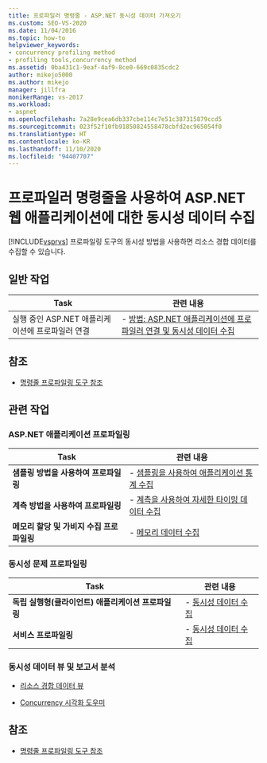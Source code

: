 ```yaml
---
title: 프로파일러 명령줄 - ASP.NET 동시성 데이터 가져오기
ms.custom: SEO-VS-2020
ms.date: 11/04/2016
ms.topic: how-to
helpviewer_keywords:
- concurrency profiling method
- profiling tools,concurrency method
ms.assetid: 0ba431c1-9eaf-4af9-8ce0-669c0835cdc2
author: mikejo5000
ms.author: mikejo
manager: jillfra
monikerRange: vs-2017
ms.workload:
- aspnet
ms.openlocfilehash: 7a28e9cea6db337cbe114c7e51c387315879ccd5
ms.sourcegitcommit: 023f52f10fb91850824558478cbfd2ec965054f0
ms.translationtype: HT
ms.contentlocale: ko-KR
ms.lasthandoff: 11/10/2020
ms.locfileid: "94407707"
---
```

# <a name="collect-concurrency-data-for-an-aspnet-web-application-using-the-profiler-command-line"></a>프로파일러 명령줄을 사용하여 ASP.NET 웹 애플리케이션에 대한 동시성 데이터 수집
[!INCLUDE[vsprvs](../code-quality/includes/vsprvs_md.md)] 프로파일링 도구의 동시성 방법을 사용하면 리소스 경합 데이터를 수집할 수 있습니다.

## <a name="common-tasks"></a>일반 작업

|Task|관련 내용|
|----------|---------------------|
|실행 중인 ASP.NET 애플리케이션에 프로파일러 연결|-   [방법: ASP.NET 애플리케이션에 프로파일러 연결 및 동시성 데이터 수집](../profiling/how-to-attach-the-profiler-to-an-aspnet-web-application-to-collect-concurrency-data-by-using-the-command-line.md)|

## <a name="reference"></a>참조
- [명령줄 프로파일링 도구 참조](../profiling/command-line-profiling-tools-reference.md)

## <a name="related-tasks"></a>관련 작업

### <a name="profile-aspnet-applications"></a>ASP.NET 애플리케이션 프로파일링

|Task|관련 내용|
|----------|---------------------|
|**샘플링 방법을 사용하여 프로파일링**|-   [샘플링을 사용하여 애플리케이션 통계 수집](../profiling/collecting-application-statistics-for-aspnet-using-the-profiler-sampling-method.md)|
|**계측 방법을 사용하여 프로파일링**|-   [계측을 사용하여 자세한 타이밍 데이터 수집](../profiling/collecting-detailed-timing-data-aspnet-profiler-instrumentation-method.md)|
|**메모리 할당 및 가비지 수집 프로파일링**|-   [메모리 데이터 수집](../profiling/collecting-memory-data-from-an-aspnet-web-application.md)|

### <a name="profile-concurrency-issues"></a>동시성 문제 프로파일링

|Task|관련 내용|
|----------|---------------------|
|**독립 실행형(클라이언트) 애플리케이션 프로파일링**|-   [동시성 데이터 수집](../profiling/collecting-concurrency-data-for-stand-alone-applications.md)|
|**서비스 프로파일링**|-   [동시성 데이터 수집](../profiling/collecting-concurrency-data-for-a-service-by-using-the-profiler-command-line.md)|

### <a name="analyze-concurrency-data-views-and-reports"></a>동시성 데이터 뷰 및 보고서 분석
- [리소스 경합 데이터 뷰](../profiling/resource-contention-data-views.md)

- [Concurrency 시각화 도우미](../profiling/concurrency-visualizer.md)

## <a name="see-also"></a>참조
- [명령줄 프로파일링 도구 참조](../profiling/command-line-profiling-tools-reference.md)
